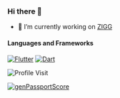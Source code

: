 ### Hi there 👋

<!--
**da-revo/da-revo** is a ✨ _special_ ✨ repository because its `README.md` (this file) appears on your GitHub profile.

Here are some ideas to get you started:

- 🌱 I’m currently learning ...
- 👯 I’m looking to collaborate on ...
- 🤔 I’m looking for help with ...
- 💬 Ask me about ...
- 📫 How to reach me: ...
- 😄 Pronouns: ...
- ⚡ Fun fact: ...
-->

- 🔭 I’m currently working on <a href="https://getzigg.com/app">ZIGG</a>


#### Languages and Frameworks

<!-- TODO: Make technologies links takes you to repositories -->
[![Flutter](https://img.shields.io/badge/Flutter-%2302569B.svg?style=for-the-badge&logo=Flutter&logoColor=white)](#) [![Dart](https://img.shields.io/badge/dart-%230175C2.svg?style=for-the-badge&logo=dart&logoColor=white)](#)

![Profile Visit](https://komarev.com/ghpvc/?username=da-revo&color=green&label=Profile+Views)


[![genPassportScore](https://github-readme-stats.vercel.app/api/pin/?username=da-revo&repo=genPassportScore&hide=cpp,c++,cmake,html&theme=vue-dark)](https://github.com/tkko/Flutter_pinput)
